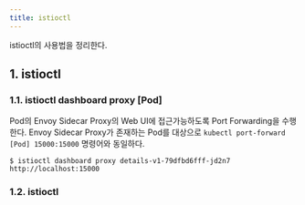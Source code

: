 ```yaml
---
title: istioctl
---
```


istioctl의 사용법을 정리한다.

## 1. istioctl

### 1.1. istioctl dashboard proxy [Pod]

Pod의 Envoy Sidecar Proxy의 Web UI에 접근가능하도록 Port Forwarding을 수행한다. Envoy Sidecar Proxy가 존재하는 Pod를 대상으로 `kubectl port-forward [Pod] 15000:15000` 명령어와 동일하다.

```shell
$ istioctl dashboard proxy details-v1-79dfbd6fff-jd2n7
http://localhost:15000
```

### 1.2. istioctl 
